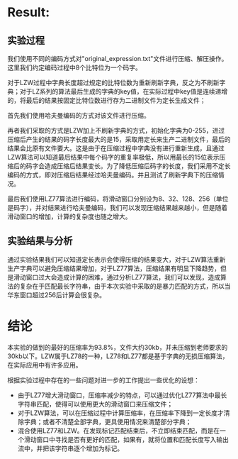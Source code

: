 # Result:
## 实验过程
我们使用不同的编码方式对"original_expression.txt"文件进行压缩、解压操作。这里我们约定编码过程中8个比特位为一个码字。

对于LZW过程中字典长度超过规定的比特位数为重新刷新字典，反之为不刷新字典；对于LZ系列的算法最后生成的字典的key值，在实际过程中key值是连续递增的，将最后的结果按固定比特位数进行存为二进制文件为定长生成文件；

首先我们使用哈夫曼编码的方式对该文件进行压缩。

再者我们采取的方式是LZW加上不刷新字典的方式，初始化字典为0-255，进过压缩后产生的结果的码字长度最大的是15，采取用定长来生产二进制文件，最后的结果会比原有文件要大。这是由于在压缩过程中字典没有进行重新生成，且通过LZW算法可以知道最后结果中每个码字的重复率极低，所以用最长的15位表示压缩后的码字会造成压缩后结果变长。为了降低压缩后码字的长度，我们采用不定长编码的方式，即对压缩后结果经过哈夫曼编码。并且测试了刷新字典下的压缩情况。

最后我们使用LZ77算法进行编码，将滑动窗口分别设为8、32、128、256（单位是码字），并对结果进行哈夫曼编码，我们可以发现压缩结果越来越小，但是随着滑动窗口的增加，计算的复杂度也随之增大。


## 实验结果与分析
通过实验结果我们可以知道定长表示会使得压缩的结果变大，对于LZW算法重新生产字典可以避免压缩结果增加，对于LZ77算法，压缩结果有明显下降趋势，但是滑动窗口过大会造成计算的困难，通过分析LZ77算法，我们可以发现，造成算法的复杂在于匹配最长字符串，由于本次实验中采取的是暴力匹配的方式，所以当华东窗口超过256后计算会很复杂。



# 结论
本实验的做到的最好的压缩率为93.8%，文件大约30kb，并未压缩到老师要求的30kb以下。LZW属于LZ78的一种，LZ78和LZ77都是基于字典的无损压缩算法，在实际应用中有许多应用。

根据实验过程中存在的一些问题对进一步的工作提出一些优化的设想：
- 由于LZ77增大滑动窗口，压缩率减少的特点，可以通过优化LZ77算法中最长字符串匹配，使得可以使用更大的滑动窗口来压缩文件；
- 对于LZW算法，可以在压缩过程中计算压缩率，在压缩率下降到一定长度才清除字典；或者不清楚全部字典，更具使用情况来清楚部分字典；
- 混合使用LZ77和LZW。在发现标记匹配结束后，不立即结束匹配，而是在一个滑动窗口中寻找是否有更好的匹配，如果有，就将位置和匹配长度写入输出流中，并把该字符串逐个增加为标记。

